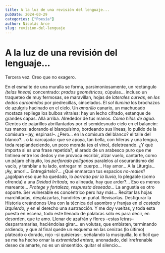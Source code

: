 ```yaml
---
title: A la luz de una revisión del lenguaje...
pubDate: 2024-03-29
categories: ["Poesía"]
author: Nicolás Arce
slug: revision-del-lenguaje
---
```


# A la luz de una revisión del lenguaje...

Tercera vez. Creo que no exagero.

En el esmalte de una muralla se forma, parsimoniosamente, un rectángulo _(telas líneas)_
concentrado: _prados geométricos,_ cúpulas... incluso un traqueteo de muy fermosas, se
maravillan, hojas de _laterales curvas,_ en _los dedos carcomidos_ por piedrecillas, cincelados.
El _sol ilumina_ los brochazos de azulgris hacinado en el cielo. Un _amarillo_ canario, un
machucado mostaza repliega los bulbos vitrales: hay un lecho cifrado, estanque de
grandes capas. Allá arriba. Alrededor de tus manos. _Como hilos de agua._ Cientos de
pajarillos abrillantados por el semidesnudo cielo en el balancín: tus manos: adorando el
blanquísimo, bordeando sus líneas, lo pulido de la comisura –¡ay, espinas!–. ¿Pero... en la
comisura del blanco? el talle del blanco?... o la carcajada: que se apoya, tan bella, con
hileras y una lengua, toda resplandeciendo, un poco morada (es el vino), deletreando. ¿Y
qué importa si es una frase repetida?, el arado de un arabesco puro que me tintinea entre
los dedos y me provoca escribir, alzar vuelo, cantarte, como un pájaro chiquito, los
_perforado polígonos_ paralelos al oscurantismo del vacío, y temblar a tu lado, entregar mi
cuerpo... Hay amor... A la Liturgia... ¡Ay, amor!... Entregártelo?... ¿Qué enmarcan tus
espacios _no-reales_? ¿agolpan eso que ha quedado, lo _borrado por la lluvia,_ lo plegable
(como ofrenda) a una _Deidad Irritada,_ no alineada, hay que arder?... Eso es menos
mareante... _Protege y fortaleza, respuesta deseada_... La angustia es otro soporte. Ser
vulnerable es concéntrico pero hay más... Recitar las hojas marchitadas, desplazarlas,
hundirles un puñal. Revisarlas. Desfigurar la Historia creándonos Una con la técnica del
asombro y franjas en el _costado izquierdo,_ y en el derecho una sustracción. Y me doy
vueltas, y toda esta puesta en escena, todo este llenado de palabras sólo es para decir, en
desorden, que te amo. Llenar de azafrán y flores –estas letras– desparramarlas,
haciéndolas girar... en volutas, que embisten, terminando ardiendo, y que al final quede
un esquema en las cenizas (lo último) plateado o dorado, rojo –si quisieras–, señalando
la musiquilla, lo difícil que se me ha hecho ornar la _extremidad entera,_ anonadado, del
irrefrenable deseo de amarte, no es un sinsentido. quitar el silencio...
